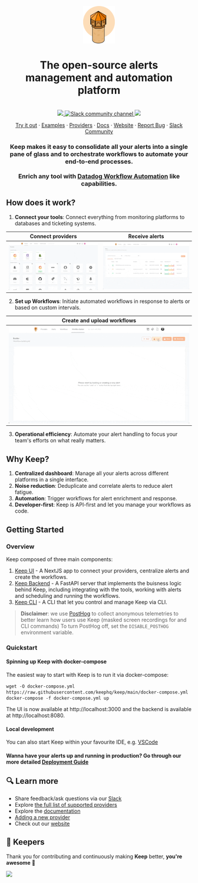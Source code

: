 <div align="center">
    <img src="/assets/keep.png?raw=true" width="86">
</div>

<h1 align="center">The open-source alerts management and automation platform</h1>
<br />


<div align="center">
    <a href="https://github.com/keephq/keep/blob/main/LICENSE">
        <img src="https://img.shields.io/github/license/keephq/keep" />
    </a>
    <a href="https://keephq.dev/slack">
        <img src="https://img.shields.io/badge/Chat-on%20Slack-blueviolet" alt="Slack community channel" />
    </a>
    <a href="https://codecov.io/gh/keephq/keep" >
        <img src="https://codecov.io/gh/keephq/keep/branch/main/graph/badge.svg?token=2VT6XYMRGS"/>
    </a>
</div>
<p align="center">
    <a href="https://platform.keephq.dev">Try it out</a>
    ·
    <a href="https://docs.keephq.dev/overview/examples">Examples</a>
    ·
    <a href="https://docs.keephq.dev/providers/overview">Providers</a>
    ·
    <a href="https://docs.keephq.dev">Docs</a>
    ·
    <a href="https://keephq.dev">Website</a>
    ·
    <a href="https://github.com/keephq/keep/issues/new?assignees=&labels=bug&template=bug_report.md&title=">Report Bug</a>
    ·
    <a href="https://keephq.dev/slack">Slack Community</a>
</p>
<h3 align="center">
Keep makes it easy to consolidate all your alerts into a single pane of glass and to orchestrate workflows to automate your end-to-end processes. <br /><br /> Enrich any tool with <a href="https://docs.datadoghq.com/service_management/workflows/">Datadog Workflow Automation</a> like capabilities.
</h3 >


## How does it work?

1. **Connect your tools**: Connect everything from monitoring platforms to databases and ticketing systems.
<div align="center">
    
| Connect providers | Receive alerts |
|----------|----------|
| <img src="/assets/connect_providers.gif" />    | <img src="/assets/view_alerts.gif" />   |

</div>

2. **Set up Workflows**: Initiate automated workflows in response to alerts or based on custom intervals.

<div align="center">


| Create and upload workflows |
|----------|
| <img src="/assets/upload_workflow.gif" />    |

</div>

3. **Operational efficiency**: Automate your alert handling to focus your team's efforts on what really matters.


## Why Keep?
1. **Centralized dashboard**: Manage all your alerts across different platforms in a single interface.
2. **Noise reduction**: Deduplicate and correlate alerts to reduce alert fatigue.
3. **Automation**: Trigger workflows for alert enrichment and response.
4. **Developer-first**: Keep is API-first and let you manage your workflows as code.



## Getting Started
### Overview
Keep composed of three main components:
1. [Keep UI](https://github.com/keephq/keep/tree/main/keep-ui) - A NextJS app to connect your providers, centralize alerts and create the workflows.
2. [Keep Backend](https://github.com/keephq/keep/tree/main/keep) - A FastAPI server that implements the buisness logic behind Keep, including integrating with the tools, working with alerts and scheduling and running the workflows.
3. [Keep CLI](https://github.com/keephq/keep/blob/main/keep/cli/cli.py) - A CLI that let you control and manage Keep via CLI.

>**Disclaimer**: we use [PostHog](https://posthog.com/faq) to collect anonymous telemetries to better learn how users use Keep (masked screen recordings for and CLI commands)
To turn PostHog off, set the `DISABLE_POSTHOG` environment variable.

### Quickstart
#### Spinning up Keep with docker-compose
The easiest way to start with Keep is to run it via docker-compose:
```shell
wget -O docker-compose.yml https://raw.githubusercontent.com/keephq/keep/main/docker-compose.yml
docker-compose -f docker-compose.yml up
```
The UI is now available at http://localhost:3000 and the backend is available at http://localhost:8080.
#### Local development
You can also start Keep within your favourite IDE, e.g. [VSCode](https://docs.keephq.dev/development/getting-started#vscode)



#### Wanna have your alerts up and running in production? Go through our more detailed [Deployment Guide](https://keephq.wiki/deployment)

## 🔍 Learn more

- Share feedback/ask questions via our [Slack](https://keephq.dev/slack)
- Explore [the full list of supported providers](https://github.com/keephq/keep/tree/main/keep/providers)
- Explore the [documentation](https://docs.keephq.dev)
- [Adding a new provider](https://docs.keephq.dev/development/adding-a-new-provider)
- Check out our [website](https://www.keephq.dev)

## 🫵 Keepers

Thank you for contributing and continuously making <b>Keep</b> better, <b>you're awesome</b> 🫶

<a href="https://github.com/keephq/keep/graphs/contributors">
  <img src="https://contrib.rocks/image?repo=keephq/keep" />
</a>
